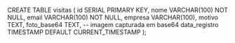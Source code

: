 CREATE TABLE visitas (
  id SERIAL PRIMARY KEY,
  nome VARCHAR(100) NOT NULL,
  email VARCHAR(100) NOT NULL,
  empresa VARCHAR(100),
  motivo TEXT,
  foto_base64 TEXT, -- imagem capturada em base64
  data_registro TIMESTAMP DEFAULT CURRENT_TIMESTAMP
);